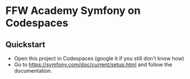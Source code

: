 # FFW Academy Symfony on Codespaces

## Quickstart
* Open this project in Codespaces (google it if you still don't know how)
* Go to https://symfony.com/doc/current/setup.html and follow the documentation.
